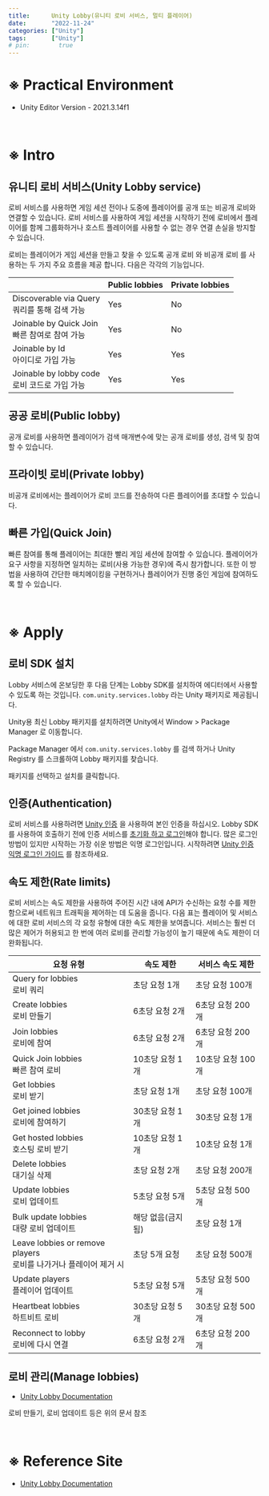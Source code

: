 ```yaml
---
title:      Unity Lobby(유니티 로비 서비스, 멀티 플레이어)
date:       "2022-11-24"
categories: ["Unity"]
tags:       ["Unity"]
# pin:        true
---
```


# ※ Practical Environment
- Unity Editor Version - 2021.3.14f1

<br>

# ※ Intro
## 유니티 로비 서비스(Unity Lobby service)
로비 서비스를 사용하면 게임 세션 전이나 도중에 플레이어를 공개 또는 비공개 로비와 연결할 수 있습니다. 로비 서비스를 사용하여 게임 세션을 시작하기 전에 로비에서 플레이어를 함께 그룹화하거나 호스트 플레이어를 사용할 수 없는 경우 연결 손실을 방지할 수 있습니다.

로비는 플레이어가 게임 세션을 만들고 찾을 수 있도록 공개 로비 와 비공개 로비 를 사용하는 두 가지 주요 흐름을 제공 합니다. 다음은 각각의 기능입니다.

||Public lobbies|Private lobbies|
|---|---|---|
|Discoverable via Query<br>쿼리를 통해 검색 가능|Yes|No|
|Joinable by Quick Join<br>빠른 참여로 참여 가능|Yes|No|
|Joinable by Id<br>아이디로 가입 가능|Yes|Yes|
|Joinable by lobby code<br>로비 코드로 가입 가능|Yes|Yes|

## 공공 로비(Public lobby)
공개 로비를 사용하면 플레이어가 검색 매개변수에 맞는 공개 로비를 생성, 검색 및 참여할 수 있습니다.

## 프라이빗 로비(Private lobby)
비공개 로비에서는 플레이어가 로비 코드를 전송하여 다른 플레이어를 초대할 수 있습니다.

## 빠른 가입(Quick Join)
빠른 참여를 통해 플레이어는 최대한 빨리 게임 세션에 참여할 수 있습니다. 플레이어가 요구 사항을 지정하면 일치하는 로비(사용 가능한 경우)에 즉시 참가합니다. 또한 이 방법을 사용하여 간단한 매치메이킹을 구현하거나 플레이어가 진행 중인 게임에 참여하도록 할 수 있습니다.

<br>

# ※ Apply
## 로비 SDK 설치
Lobby 서비스에 온보딩한 후 다음 단계는 Lobby SDK를 설치하여 에디터에서 사용할 수 있도록 하는 것입니다. ```com.unity.services.lobby``` 라는 Unity 패키지로 제공됩니다.

Unity용 최신 Lobby 패키지를 설치하려면 Unity에서 Window > Package Manager 로 이동합니다.

Package Manager 에서 ```com.unity.services.lobby``` 를 검색 하거나 Unity Registry 를 스크롤하여 Lobby 패키지를 찾습니다.

패키지를 선택하고 설치를 클릭합니다.

## 인증(Authentication)
로비 서비스를 사용하려면 [Unity 인증](https://docs.unity.com/authentication/IntroUnityAuthentication.html) 을 사용하여 본인 인증을 하십시오. Lobby SDK를 사용하여 호출하기 전에 인증 서비스를 [초기화 하고 로그인](https://docs.unity.com/authentication/InitializeSDK.html)해야 합니다. 많은 로그인 방법이 있지만 시작하는 가장 쉬운 방법은 익명 로그인입니다. 시작하려면 [Unity 인증 익명 로그인 가이드](https://docs.unity.com/authentication/Content/UsingAnonSignIn.htm) 를 참조하세요.

## 속도 제한(Rate limits)
로비 서비스는 속도 제한을 사용하여 주어진 시간 내에 API가 수신하는 요청 수를 제한함으로써 네트워크 트래픽을 제어하는 ​​데 도움을 줍니다. 다음 표는 플레이어 및 서비스에 대한 로비 서비스의 각 요청 유형에 대한 속도 제한을 보여줍니다. 서비스는 훨씬 더 많은 제어가 허용되고 한 번에 여러 로비를 관리할 가능성이 높기 때문에 속도 제한이 더 완화됩니다.

|요청 유형|속도 제한|서비스 속도 제한|
|---|---|---|
|Query for lobbies<br>로비 쿼리|초당 요청 1개|초당 요청 100개|
|Create lobbies<br>로비 만들기|6초당 요청 2개|6초당 요청 200개|
|Join lobbies<br>로비에 참여|6초당 요청 2개|6초당 요청 200개|
|Quick Join lobbies<br>빠른 참여 로비|10초당 요청 1개|10초당 요청 100개|
|Get lobbies<br>로비 받기|초당 요청 1개|초당 요청 100개|
|Get joined lobbies<br>로비에 참여하기|30초당 요청 1개|30초당 요청 1개|
|Get hosted lobbies<br>호스팅 로비 받기|10초당 요청 1개|10초당 요청 1개|
|Delete lobbies<br>대기실 삭제|초당 요청 2개|초당 요청 200개|
|Update lobbies<br>로비 업데이트|5초당 요청 5개|5초당 요청 500개|
|Bulk update lobbies<br>대량 로비 업데이트|해당 없음(금지됨)|초당 요청 1개|
|Leave lobbies or remove players<br>로비를 나가거나 플레이어 제거 시|초당 5개 요청|초당 요청 500개|
|Update players<br>플레이어 업데이트|5초당 요청 5개|5초당 요청 500개|
|Heartbeat lobbies<br>하트비트 로비|30초당 요청 5개|30초당 요청 500개|
|Reconnect to lobby<br>로비에 다시 연결|6초당 요청 2개|6초당 요청 200개|

## 로비 관리(Manage lobbies)
- [Unity Lobby Documentation](https://docs.unity.com/lobby/manage-lobbies.html)

로비 만들기, 로비 업데이트 등은 위의 문서 참조


<br>

# ※ Reference Site
- [Unity Lobby Documentation](https://docs.unity.com/lobby/unity-lobby-service.html)